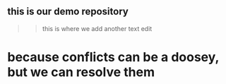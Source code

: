 ## this is our demo repository


>> this is where we add another text edit

# because conflicts can be a doosey, but we can resolve them
